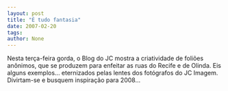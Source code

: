 ```yaml
---
layout: post
title: "É tudo fantasia"
date: 2007-02-20
tags: 
author: None
---
```

Nesta terça-feira gorda, o Blog do JC mostra a criatividade de foliões anônimos, que se produzem para enfeitar as ruas do Recife e de Olinda.
Eis alguns exemplos... eternizados pelas lentes dos fotógrafos do JC Imagem. Divirtam-se e busquem inspiração para 2008... 
